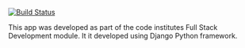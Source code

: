 [![Build Status](https://travis-ci.org/dcasey720/django-ecommerce-site.svg?branch=master)](https://travis-ci.org/dcasey720/django-ecommerce-site)

This app was developed as part of the code institutes Full Stack Development module. It it developed using Django Python framework.